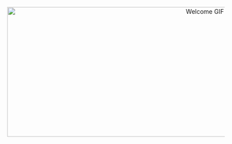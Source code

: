 <p align="center">
  <img src="https://media3.giphy.com/media/v1.Y2lkPTc5MGI3NjExOWFtb2w2cnlkcHpseDhibHYyaWQydmpscWM4amZnamUwYWdxOG1rYiZlcD12MV9pbnRlcm5hbF9naWZfYnlfaWQmY3Q9Zw/J3BlD4W2r1mcK1vMWW/giphy.gif" width="900" height="300" alt="Welcome GIF" />
</p>

